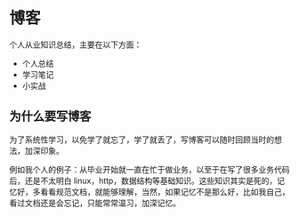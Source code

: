 # 博客

个人从业知识总结，主要在以下方面：

- 个人总结
- 学习笔记
- 小实战

## 为什么要写博客

为了系统性学习，以免学了就忘了，学了就丢了，写博客可以随时回顾当时的想法，加深印象。

例如我个人的例子：从毕业开始就一直在忙于做业务，以至于在写了很多业务代码后，还是不太明白 linux，http，数据结构等基础知识。这些知识其实是死的，记忆好，多看看规范文档，就能够理解，当然，如果记忆不是那么好，比如我自己，看过文档还是会忘记，只能常常温习，加深记忆。
